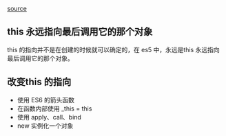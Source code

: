 [source](https://juejin.im/post/59bfe84351882531b730bac2)

## this 永远指向最后调用它的那个对象

this 的指向并不是在创建的时候就可以确定的，在 es5 中，永远是this 永远指向最后调用它的那个对象。

## 改变this 的指向
- 使用 ES6 的箭头函数
- 在函数内部使用 _this = this
- 使用 apply、call、bind
- new 实例化一个对象

